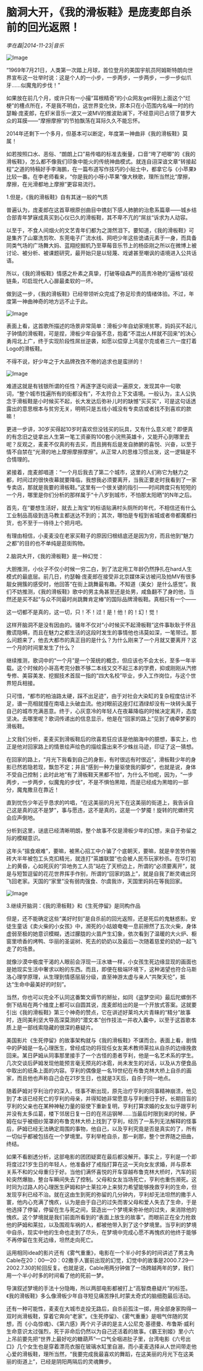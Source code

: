 # 脑洞大开，《我的滑板鞋》是庞麦郎自杀前的回光返照！

*李在磊|2014-11-23|音乐*

![Image](http://static.ylzbl.com/uploads/ueditor/php/upload/image/20180326/1522051858937792.jpeg)

“1969年7月21日，人类第一次踏上月球，首位登月的美国宇航员阿姆斯特朗向世界宣布这一壮举时说：这是个人的一小步，一步两步，一步两步，一步一步似爪牙……似魔鬼的步伐！”

如果放在前几个月，或许只有一小撮“耳根精奇”的小众网友get得到上面这个“烂梗”的槽点所在，不是我不明白，这世界变化快，原本只在小范围内名噪一时的约瑟翰·庞麦郎，在虾米音乐一波又一波MV的推波助澜下，不经意间已占领了普罗大众的耳膜——“摩擦摩擦”的节拍飘荡在耳际久久不能忘怀。

2014年还剩下一个多月，但基本可以断定，年度第一神曲非《我的滑板鞋》莫属！

如若按照口水、恶俗、“朗朗上口”易传唱的标准去衡量，口音“垮了吧唧”的《我的滑板鞋》，怎么都不像我们印象中能火的传统神曲模式。就连自诩深谙文章“转接起程”之道的特稿好手李海鹏，在一篇布道写作技巧的小贴士中，都拿它与《小苹果》比较一番。在李老师看来，“你是我的小呀小苹果”像大秧歌，理所当然比“摩擦，摩擦，在光滑都地上摩擦”更容易流行。

1.但是，《我的滑板鞋》自有其迷一般的气质

普遍认为，庞麦郎在这首草根原创曲目中镌刻下感人肺腑的治愈系篇章——城乡结合部青年梦寐成真买到心仪已久的滑板鞋，其不卑不亢的“屌丝“诉求为人动容。

以至于，不食人间烟火的文艺青年们都为之潸然泪下。要知道，《我的滑板鞋》可是集齐了山寨洗剪吹、东莞电子厂流水线、网吧少年这些诡谲元素于一身，而具备同类气场的广场舞大妈、蓝翔挖掘机乃至草莓音乐节上的杨臣刚之所以在微博上被讨论、被分析、被课题研究，最开始只是以轻蔑、戏谑甚至嘲讽的语境进入公共话语。

所以，《我的滑板鞋》情感之朴素之真挚，打破等级森严的高贵冷艳的“逼格”歧视链条，叩启现代人心扉最柔软的一坏。

做到这一步，《我的滑板鞋》已经带领听众完成了弥足珍贵的情绪体验。不过，年度第一神曲神奇的地方远不止于此。

![Image](http://p2.pstatp.com/large/pgc-image/1522051811240ed9ad524bb)

表面上看，这首歌所描述的场景非常简单：滑板少年自幼家境贫寒，妈妈买不起儿子钟情的滑板鞋，可是捏，滑板少年自强不息，抱着“不混出人样就不回来”的决心勇闯北上广，终于实现阶段性屌丝逆袭，如愿以偿穿上鸿星尔克或者三六一度打着Logo的滑板鞋。

不得不说，好少年之于大品牌孜孜不倦的追求也是蛮拼的！

![Image](http://p2.pstatp.com/large/pgc-image/1522051811208f73de70b4d)

难道这就是有钱银所谓的任性？再逐字逐句阅读一遍原文，发现其中一句歌词，“整个城市找遍所有的街都没有”，不太符合上下文语境。一般认为，主人公执念于滑板鞋是小时候买不起，长大发达后弥补儿时的缺憾“买买买”，可是这句话透露出的意思根本与贫穷无关，明明只是五线小城没有专卖店或者找不到喜欢的款嘛！

更进一步讲，30岁买得起10岁时喜欢但没钱买的玩具，又有什么意义呢？即便真的有念旧之徒拿出人生第一笔工资豪购100套小浣熊英雄卡，又能开心到哪里去呢？反观之，麦麦不仅真的有去买，而且拥有后是发自肺腑的喜悦、兴奋，以至于情不自禁在“光滑的地上摩擦摩擦摩擦”。从正常人的思维习惯出发，这一逻辑是不合情理的。

紧接着，庞麦郎唱道：“一个月后我去了第二个城市，这里的人们称它为魅力之都，时间过的很快夜幕就要降临，我想我必须要离开，当我正要走时我看到了一家专卖店，那就是我要的滑板鞋。”这里有一个很关键的指引——时间跨度只有短短的一个月，哪里是你们分析的那样属于“十八岁到城市，不怕那太阳晒”的N年之后。

首先，在“要想生活好，就去上淘宝”的标语贴满村头厕所的年代，不相信还有什么工业制品高级到连马教主都送达不到的；其次，哪怕是专程到省城或者帝都魔都扫货，也不至于一待待上个把月吧。

有理由相信，小麦麦没在老家买鞋子的原因归根结底还是因为穷，而且他到“魅力之都”的目的也不单纯是逛街购物。

2.脑洞大开，《我的滑板鞋》是一种幻觉：

大胆推测，小伙子不仅小时候一穷二白，到了法定用工年龄仍然挣扎在hard人生模式的最底层。前几日，约瑟翰·庞麦郎在接受非北京媒体采访被问及拍MV有很多靓女拥簇的感受时，他回答“在街上跳舞最有趣。不知道（美女）是什么感觉”。我们不妨推测，《我的滑板鞋》歌中的男主角甚至还是处男，咸鱼翻不了身的他，当然还是买不起“与众不同最时尚跳舞肯定棒”的国际品牌滑板鞋。真相只有一个——

这一切都不是真的，这一切，只！不！过！是！他！的！幻！觉！

这样开脑洞不是没有因由的。骚年不仅对“小时候买不起滑板鞋”这件事耿耿于怀且撒谎隐瞒，而且在魅力之都生活的这段时发生的事情他也讳莫如深，一笔带过。那么问题来了，他去大都市的真正目的是什么？为什么刚来了一个月就又要离开？这一个月的时间里发生了什么？

继续推测，歌词中的“一个月”是一个笼统的概念，但应该也不会太长，至多一年半载。这个时候的小哥高考完分数不够二本线又交不起三本的学费，抑或刚刚从汽修专修、美容美发、挖掘技术首屈一指的“四大名校”毕业，步入工作岗位，与这个世界短兵相接。

只可惜，“都市的柏油路太硬，踩不出足迹”，由于对社会大染缸的复杂程度估计不足，谱一亮相就撞在南墙上头破血流。他对眼前这座灯红酒绿却没有一块转头属于自己的城市充满恶意。终于，心灰意冷的年轻人在夜幕降临的时候决定离开，态度坚决。去哪里呢？歌词传递出的信息显示，他是在“回家的路上”见到了魂牵梦萦的滑板鞋。

上文我们分析，麦麦买到滑板鞋后的欣喜若狂应该是他脑海中的臆想，事实上，也正是他对回家路上的情景绘声绘色的描绘露出来不少蛛丝马迹，印证了这一猜想。

在回家的路上，“月光下我看到自己的身影，有时很远有时很近”，滑板鞋少年的身影已然若隐若现，飘忽不定；并且“感到一种力量驱使我的脚步”，也就是说，身体不受自己控制；此时此地“有了滑板鞋天黑都不怕”，为什么不怕呢，因为，“一步两步，一步两步，似魔鬼的步伐”，不是不惧怕黑暗，而是已经成为黑暗的一部分，魔鬼撒旦在靠近！

直到忧伤少年近乎恳求的吟唱，“在这美丽的月光下在这美丽的街道上，我告诉自己这是真的这不是梦”，事与愿违，这不是真的，这是一个梦魇！旋转的陀螺终究会应声倒地。

分析到这里，谜底已经清晰明朗，整个故事不仅是滑板少年的幻想，来自于弥留之际的模糊意识。

这年头“搵食艰难”，要嘛，被黑心招工中介骗了个底朝天，要嘛，就是辛苦劳作搬砖大半年被包工头克扣精光，就连打“英雄联盟”也会被人民币玩家秒杀。在华灯初上的黄昏，心如死灰的“异地务工人员”站在了天桥边上，所谓的“必须要离开”，就是与短暂逗留的花花世界挥手作别，所谓的“回家的路上”，就是自我了断灵魂出窍飞回老家。天国的“家里”没有弱肉强食、尔虞我诈，天国里妈妈在等我回家。

![Image](http://static.ylzbl.com/uploads/ueditor/php/upload/image/20180326/1522052014410521.jpeg)

3.继续开脑洞：《我的滑板鞋》和《生死停留》是同构作品

但是，还不能确定这些“美好时刻”是自杀前的回光返照，还是死后的鬼魅惑影。安徒生童话《卖火柴的小女孩》中，濒死的小姑娘奄奄一息前擦然了五次火柴，身体虚弱至极的她意识模糊，透过朦胧的火苗产生幻象，依次看到了温暖的大火炉、橱窗里喷香的烤鸭、华丽的圣诞树、死去的奶奶以及最后一次随着慈爱的奶奶一起飞走了的场景。

就像沙漠中极度干渴的人眼前会浮现一汪水塘一样，小女孩生死边缘显现的画面也是她现实生活中奢求以盼的东西。而且，即便在极端环境下，这种渴望也符合马斯洛心理学原理，从生理到情感层层分级，直至神游太虚与亲人“共聚天伦”，抵达“生命中最美好的时刻”。

当然，你也可以完全不认同这番繁文缛节的掰扯，如同《盗梦空间》最后陀螺倒不倒下结局在两个维度上都可以自圆其说，庞麦郎给出的是一个开放式答案。这就要引出《我的滑板鞋》第三个神奇的赞点，它在讲述好莱坞大片青睐的“精分”故事时，连同美利坚大导高深莫测的“潜文本”创作技法一并收入囊中，以至于这首歌本质上是一部线索隐藏的很深的悬疑片。

美国影片《生死停留》的故事架构就与《我的滑板鞋》不谋而合。表面上看，剧情中的萨姆是一名心理医生，曾经成功的将现任女友美术教师莱拉从自杀的边缘挽救回来。某日萨姆从同事那里接手了一个古怪的患者亨利，他是一名艺术系的学生。几次交谈后萨姆发现他能预言毫无预兆的冰雹，尚未发生的对话，以及从方便食品中取出的纸条上面的内容。亨利的偶像是一名19世纪在布鲁克林大桥上自杀的画家，而且他也声称自己会在21岁生日，也就是3天后，自杀于同一地点。

随着萨姆对亨利治疗的深入，怪事不断出现，原先治疗亨利的同事精神崩溃，他见到了本该已经死亡的亨利的母亲，并得知她非常愿意与亨利重归于好。长期目盲的亨利的父亲也在某种神秘力量的驱使下重新复明，亨利打算求婚的女友似乎跟亨利并没有太多瓜葛，楼下邻居日复一日的在吊运钢琴……当最后时限到来的时候，萨姆在似乎被细纱笼罩的布鲁克林大桥上找到了亨利，经历了一系列无法解释的怪事后，萨姆已经无法确定周围的事物，他自己，以及亨利究竟是否是真实的了，所有一切似乎都被包括在一个梦境里。亨利举枪自杀，那一刹那，整个世界随之扭曲，终结。

如果不看剧透分析，这部电影的团团疑窦在最后都没解开。事实上，亨利是一个即将度过21岁生日的年轻人，他准备好了戒指打算在这一天向女友求婚，并与原本关系不和的父母重归于好。当他们满怀喜悦的开车穿越布鲁克林大桥时，汽车的前轮突然爆胎，整台车瞬间失去了控制。父母和女友当场死亡，亨利也重伤濒死。这时同为过路人的心理医生萨姆和护士莱拉冲上来努力希望能够挽救亨利的生命，但发现亨利已经不治。就在这由生到死的弥留的几分钟内，亨利却无法坦然的撒手人寰，他内心充满了愧疚，认为是由于自己的过失而害父母和爱人失去了生命，于是他选择了停留，停留在生与死之间，营造出一个梦境来弥补他的过失，来消除他的愧疚。这个梦境就是我们前面所看到的“表面上放生的故事”。而眼前正在全力抢救他的萨姆和莱拉，以及围观车祸的人，都被他带入到了这个梦境里。当亨利的梦境中自杀，现实中他的生命也走到了尽头，在梦境中完成心愿不再愧疚的他终于能够不再停留在生死边缘，坦然走向死亡。

运用相同idea的影片还有《雾气重重》，电影在一个半小时多的时间讲述了男主角Cable在20：00—20：02撒手人寰前出现的幻觉，幻觉中的故事是2000.7.29—2002.7.30的轮回反复。也就是说，Cable用两分钟做了一场跨越两年的梦，我们用一个半小时多的时间看了他的死前一梦。

导演叙述梦境的手法十分隐晦，所以两部电影都被打上“高智商悬疑片”的标签。《我的滑板鞋》多么像滑板少年自寻短见痛苦挣扎时蒙太奇式的脑细胞最后活动。

还有一种可能性，麦麦在大城市走投无路后，自杀前孤注一掷，用全部身家购得一双时尚滑板鞋，穿着它奔向“老家”。《生死停留》、《雾气重重》是咽气伴随的冥想，而《小岛惊魂》、《第六感》两个片子讲的是主人公尼克·基德曼、布鲁斯·威利生命意识太过强烈，死于非命后仍然以为自己还活着的故事。《霸王别姬》里小六上吊前要先把“世界上最好吃的糖葫芦”一口气全咽进肚子里，台湾电影《六号出口》几个女生也是穿着漂亮衣服在玻璃水缸里自溺，而小麦麦选择从人世间带走他心爱的滑板鞋，理所当然，“我要完成我最喜欢的舞蹈，在这美丽的月光下在这美丽的街道上”，已经是阴阳两隔后的灵魂舞步。

